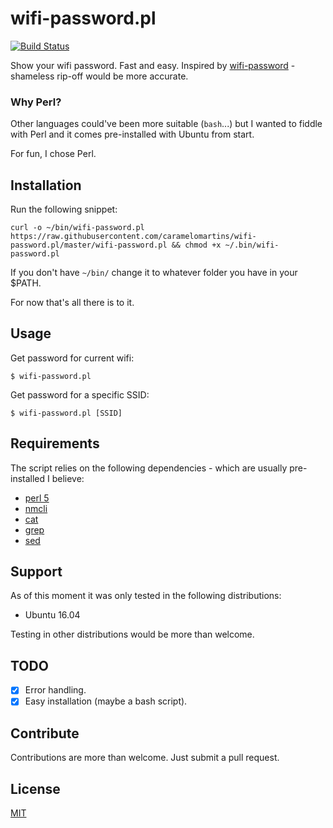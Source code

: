 # wifi-password.pl

[![Build Status](https://travis-ci.org/caramelomartins/wifi-password.pl.svg?branch=master)](https://travis-ci.org/caramelomartins/wifi-password.pl)

Show your wifi password. Fast and easy. Inspired by [wifi-password](https://github.com/rauchg/wifi-password) - shameless rip-off would be more accurate.

### Why Perl?
Other languages could've been more suitable (`bash`...) but I wanted to fiddle with Perl and it comes pre-installed with Ubuntu from start.

For fun, I chose Perl.

## Installation

Run the following snippet:

```shell
curl -o ~/bin/wifi-password.pl https://raw.githubusercontent.com/caramelomartins/wifi-password.pl/master/wifi-password.pl && chmod +x ~/.bin/wifi-password.pl
```

If you don't have `~/bin/` change it to whatever folder you have in your $PATH.

For now that's all there is to it.

## Usage

Get password for current wifi:

```shell
$ wifi-password.pl
```

Get password for a specific SSID:

```shell
$ wifi-password.pl [SSID]
```

## Requirements

The script relies on the following dependencies - which are usually pre-installed I believe:

- [perl 5](https://www.perl.org/)
- [nmcli](http://linux.die.net/man/1/nmcli)
- [cat](http://linux.die.net/man/1/cat)
- [grep](http://linux.die.net/man/1/grep)
- [sed](http://linux.die.net/man/1/sed)

## Support

As of this moment it was only tested in the following distributions:
- Ubuntu 16.04

Testing in other distributions would be more than welcome.

## TODO

- [x] Error handling.
- [x] Easy installation (maybe a bash script).

## Contribute
Contributions are more than welcome. Just submit a pull request.

## License
[MIT](https://opensource.org/licenses/MIT)
